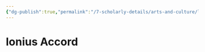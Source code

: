 ```yaml
---
{"dg-publish":true,"permalink":"/7-scholarly-details/arts-and-culture/legislation/ionius-accord/"}
---
```


# Ionius Accord
